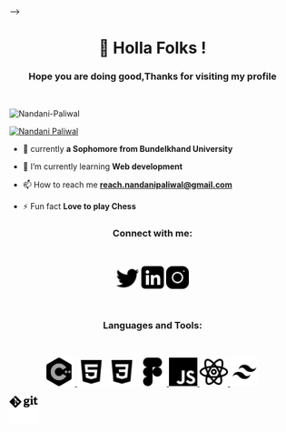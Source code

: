 --><h1 align="center"> 🍁 Holla Folks !</h1>

<h3 align="center">Hope you are doing good,Thanks for visiting my profile</h3><br>

<p align="left"> <img src="https://komarev.com/ghpvc/?username=Nandani-Paliwal&label=Profile%20views&color=0e75b6&style=flat" alt="Nandani-Paliwal" /> </p>

<p align="left"> <a href="https://twitter.com/Nandanipaliwal" target="blank"><img src="https://img.shields.io/twitter/follow/Nandanipaliwal?logo=twitter&style=for-the-badge" alt="Nandani Paliwal" /></a> </p>

- 🔭 currently **a Sophomore from Bundelkhand University**

- 🌱 I’m currently learning **Web development**

- 📫 How to reach me **reach.nandanipaliwal@gmail.com**

- ⚡ Fun fact **Love to play Chess**

<h3 align="center">Connect with me:</h3><br>
<p align="center">
<a href= "https://twitter.com/nandanipaliwal" target="_blank"><img align="center" src="./assets/twitter.svg" alt="nandani Paliwal" height="40" width="40" /></a>
<a href="https://www.linkedin.com/in/nandanipaliwal" target="_blank"><img align="center" src="./assets/linkedin.svg" alt="nandani paliwal" height="40" width="40" /></a>
<a href="https://instagram.com/paliwal.nandani?utm_medium=copy_link" target="_blank"><img align="center" src="./assets/instagram.svg" height="40" width="40" /></a>
</p><br>

<h3 align="center" font-weight="400">Languages and Tools:</h3><br>
<p align="center">
<a href="https://www.w3schools.com/cpp/" target="_blank" rel="noreferrer"> <img src="./assets/c++.svg" alt="C++" width="50" height="50"/> </a>
<a href="https://www.w3schools.com/html/" taget="_blank" rel="noreferrer"> <img src="./assets/html5.svg" alt="html" width="50" height="50"/></a>
<a href="https://www.w3schools.com/css/" taget="_blank" rel="noreferrer"> <img src="./assets/css3.svg" alt="css" width="50" height="50"/></a>
<a href="https://www.figma.com/" target="_blank" rel="noreferrer"> <img src="./assets/figma.svg" alt="figma" width="50" height="50"/> </a> 
<a href="https://developer.mozilla.org/en-US/docs/Web/JavaScript" target="_blank" rel="noreferrer"><img src="./assets/javascript.svg" alt="javascript" width="50" height="50"/> </a> 
<a href="https://reactjs.org/" target="_blank" rel="noreferrer"> <img src="./assets/react.svg" alt="react" width="50" height="50"/> </a> 
<a href="https://tailwindcss.com/" target="_blank" rel="noreferrer"> <img src="./assets/tailwind-css.svg" alt="tailwind" width="50" height="50"/> </a> 

<a href="https://git-scm.com/" target="_blank" rel="noreferrer"> <img src="./assets/git.svg" alt="git" width="50" height="50"/> </a> 


<!-- <p><img align="left" src="https://github-readme-stats.vercel.app/api/top-langs?username=Nandani-Paliwal&show_icons=true&locale=en&layout=compact" alt="Nandani-Paliwal" /></p>

<p>&nbsp;<img align="center" src="https://github-readme-stats.vercel.app/api?username=Nandani-Paliwal&show_icons=true&locale=en" alt="Nandani-Paliwal" /></p>

<p><img align="center" src="https://github-readme-streak-stats.herokuapp.com/?user=Nandani-Paliwal&" alt="Nandani-Paliwal" /></p> -->
